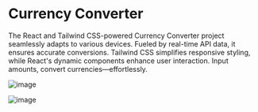 # Currency Converter

The React and Tailwind CSS-powered Currency Converter project seamlessly adapts to various devices. Fueled by real-time API data, it ensures accurate conversions. Tailwind CSS simplifies responsive styling, while React's dynamic components enhance user interaction. Input amounts, convert currencies—effortlessly.

![image](https://github.com/Abiekatkam/currency-converter/assets/101975840/38d7c1fc-7809-494b-aaab-dd23f46311ad)

![image](https://github.com/Abiekatkam/currency-converter/assets/101975840/c442b6cb-9e72-4957-8981-d20d5282f753)
